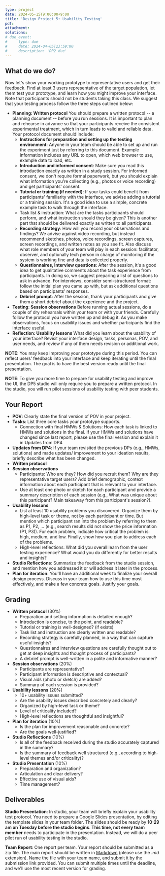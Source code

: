 ```yaml
---
type: project
date: 2024-05-15T9:00:00+9:00
title: 'Design Project 5: Usability Testing'
pdf:
attachment:
solutions:
# due_event: 
#     type: due
#     date: 2024-04-05T23:59:00
#     description: 'DP2 due'
---
```


## What do we do?
Now let's show your working prototype to representative users and get their feedback. Find at least 3 users representative of the target population, let them test your prototype, and learn how you might improve your interface. Note that participants should not be students taking this class. We suggest that your testing process follow the three steps outlined below:

* **Planning: Written protocol**
  You should prepare a written protocol -- a planning document -- before you run sessions. It is important to plan and rehearse in advance so that your participants receive the consistent experimental treatment, which in turn leads to valid and reliable data. Your protocol document should include:
  * **Instructions for preparation and setting up the testing environment**: Anyone in your team should be able to set up and run the experiment just by referring to this document. Example information includes any URL to open, which web browser to use, example data to load, etc.
  * **Introduction and informed consent**: Make sure you read this introduction exactly as written in a study session. For informed consent, we don't require formal paperwork, but you should explain what information you're collecting (e.g., photos or voice recording) and get participants' consent.
  * **Tutorial or training (if needed)**: If your tasks could benefit from participants' familiarity with the interface, we advise adding a tutorial or a training session. It's a good idea to use a simple, concrete example task to walk through the interface.
  * Task list & instruction: What are the tasks participants should perform, and what instruction should they be given? This is another part that should be delivered exactly as written to all participants.
  * **Recording strategy**: How will you record your observations and findings? We advise against video recording, but instead recommend sketches, photos, voice recordings, screen captures, screen recordings, and written notes as you see fit. Also discuss what role members of your team will play in each session: facilitator, observer, and optionally tech person in charge of monitoring if the system is working fine and data is collected properly.
  * **Questionnaires, Interview questions**: After the session, it's a good idea to get qualitative comments about the task experience from participants. In doing so, we suggest preparing a list of questions to ask in advance. For interviews, consider semi-structured format: follow the initial plan you came up with, but ask additional questions based on participants' responses.
  * **Debrief prompt**: After the session, thank your participants and give them a short debrief about the experience and the project.
* **Testing: Session observations**
Before running actual sessions, do a couple of dry rehearsals within your team or with your friends. Carefully follow the protocol you have written up and debug it. As you make observations, focus on usability issues and whether participants find the interface useful.
* **Reflection: Usability lessons**
What did you learn about the usability of your interface? Revisit your interface design, tasks, personas, POV, and user needs, and review if any of them needs revision or additional work.

**NOTE**: You may keep improving your prototype during this period. You can reflect users' feedback into your interface and keep iterating until the final presentation. The goal is to have the best version ready until the final presentation.

**NOTE**: To give you more time to prepare for usability testing and improve the UI, the DP5 studio will only require you to prepare a written protocol. In the studio, you will run pilot sessions of usability testing with peer students.

## Your Report
* **POV**: Clearly state the final version of POV in your project.
* **Tasks**: List three core tasks your prototype supports.
  * Connection with final HMWs & Solutions: How each task is linked to HMWs and solutions in the final. If your HMWs and solutions have changed since last report, please use the final version and explain it in Updates from DP4.
* **Updates from DP4**: If your team revisited the previous DPs (e.g., HMWs, solutions) and made updates/ improvement to your ideation results, briefly describe what has been changed. 
* **Written protocol**
* **Session observations**
  * Participants: Who are they? How did you recruit them? Why are they representative target users? Add brief demographic, context information about each participant that is relevant to your interface.
  * Use at least one photo or sketch for each participant and provide a summary description of each session (e.g., What was unique about this participant? Main takeaway from this participant's session?).
* **Usability lessons**
  * List at least 10 usability problems you discovered. Organize them by high-level task or theme, not by each participant or time. But mention which participant ran into the problem by referring to them as P1, P2, ... (e.g., search results did not show the price information (P1, P3)). For each problem, indicate how critical the problem is: high, medium, and low. Finally, show how you plan to address each of the problems.
  * High-level reflections: What did you overall learn from the user testing experience? What would you do differently for better results and insights?
* **Studio Reflections**: Summarize the feedback from the studio session, and mention how you addressed it or will address it later in the process.
* **Plan for iteration**: You'll have an additional week to finalize your overall design process. Discuss in your team how to use this time most effectively, and make a few concrete goals. Justify your goals.

## Grading
* **Written protocol** (30%)
  * Preparation and setting information is detailed enough?
  * Introduction is concise, to the point, and readable?
  * Tutorial or training is well-designed? (if exists)
  * Task list and instruction are clearly written and readable?
  * Recording strategy is carefully planned, in a way that can capture useful insights?
  * Questionnaires and interview questions are carefully thought out to get at deep insights and thought process of participants?
  * A debrief prompt is well-written in a polite and informative manner?
* **Session observations** (20%)
  * Participants are representative?
  * Participant information is descriptive and contextual?
  * Visual aids (photo or sketch) are added?
  * Summary of each session is provided?
* **Usability lessons** (20%)
  * 10+ usability issues submitted?
  * Are the usability issues described concretely and clearly?
  * Organized by high-level task or theme?
  * Level of criticality included?
  * High-level reflections are thoughtful and insightful?
* **Plan for iteration** (10%)
  * Is the plan for improvement reasonable and concrete?
  * Are the goals well-justified?
* **Studio Reflections** (10%)
  * Is all of the feedback received during the studio accurately captured in the summary?
  * Is the summary of feedback well structured (e.g., according to high-level themes and/or criticality)?
* **Studio Presentation** (10%)
  * Preparation and organization?
  * Articulation and clear delivery?
  * Effective use of visual aids?
  * Time management?

## Deliverables
**Studio Presentation**: In studio, your team will briefly explain your usability test protocol. You need to prepare a Google Slides presentation, by editing the template slides in your team folder. The slides should be ready by **10:29 am on Tuesday before the studio begins. This time, not every team member** needs to participate in the presentation. Instead, we will do a peer pilot run of usability testing in the studio.

**Team Report**: One report per team. Your report should be submitted as a zip file. The main report should be written in [Markdown](https://daringfireball.net/projects/markdown/) (please use the *.md* extension). Name the file with your team name, and submit it by the submission link provided. You can submit multiple times until the deadline, and we'll use the most recent version for grading.
